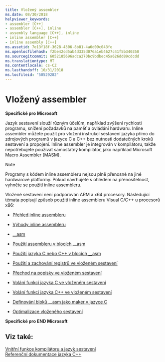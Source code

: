 ```yaml
---
title: Vložený assembler
ms.date: 08/30/2018
helpviewer_keywords:
- assembler [C++]
- assembler [C++], inline
- assembly language [C++], inline
- inline assembler [C++]
- inline assembly [C++]
ms.assetid: 7e13f18f-3628-4306-8b81-4a6d09c043fe
ms.openlocfilehash: f2be42cd5ab4d335d076a1eb4627c41f5b340350
ms.sourcegitcommit: 6052185696adca270bc9bdbec45a626dd89cdcdd
ms.translationtype: MT
ms.contentlocale: cs-CZ
ms.lasthandoff: 10/31/2018
ms.locfileid: "50529282"
---
```

# <a name="inline-assembler"></a>Vložený assembler

**Specifické pro Microsoft**

Jazyk sestavení slouží různým účelům, například zvýšení rychlosti programu, snížení požadavků na paměť a ovládání hardwaru. Inline assembler můžete použít pro vložení instrukcí sestavení jazyka přímo do zdrojových programů v jazyce C a C++ bez nutnosti dodatečných kroků sestavení a propojení. Inline assembler je integrován v kompilátoru, takže nepotřebujete používat samostatný kompilátor, jako například Microsoft Macro Assembler (MASM).

> [!NOTE]
>  Programy s kódem inline assembleru nejsou plně přenosné na jiné hardwarové platformy. Pokud navrhujete s ohledem na přenositelnost, vyhněte se použití inline assembleru.

Vložené sestavení není podporován ARM a x64 procesory.  Následující témata popisují způsob použití inline assembleru Visual C/C++ u procesorů x86:

- [Přehled inline assembleru](../../assembler/inline/inline-assembler-overview.md)

- [Výhody inline assembleru](../../assembler/inline/advantages-of-inline-assembly.md)

- [__asm](../../assembler/inline/asm.md)

- [Použití assembleru v blocích __asm](../../assembler/inline/using-assembly-language-in-asm-blocks.md)

- [Použití jazyka C nebo C++ v blocích __asm](../../assembler/inline/using-c-or-cpp-in-asm-blocks.md)

- [Použití a zachování registrů ve vloženém sestavení](../../assembler/inline/using-and-preserving-registers-in-inline-assembly.md)

- [Přechod na popisky ve vloženém sestavení](../../assembler/inline/jumping-to-labels-in-inline-assembly.md)

- [Volání funkcí jazyka C ve vloženém sestavení](../../assembler/inline/calling-c-functions-in-inline-assembly.md)

- [Volání funkcí jazyka C++ ve vloženém sestavení](../../assembler/inline/calling-cpp-functions-in-inline-assembly.md)

- [Definování bloků __asm jako maker v jazyce C](../../assembler/inline/defining-asm-blocks-as-c-macros.md)

- [Optimalizace vloženého sestavení](../../assembler/inline/optimizing-inline-assembly.md)

**Specifické pro END Microsoft**

## <a name="see-also"></a>Viz také:

[Vnitřní funkce kompilátoru a jazyk sestavení](../../intrinsics/compiler-intrinsics-and-assembly-language.md)<br/>
[Referenční dokumentace jazyka C++](../../cpp/cpp-language-reference.md)<br/>
